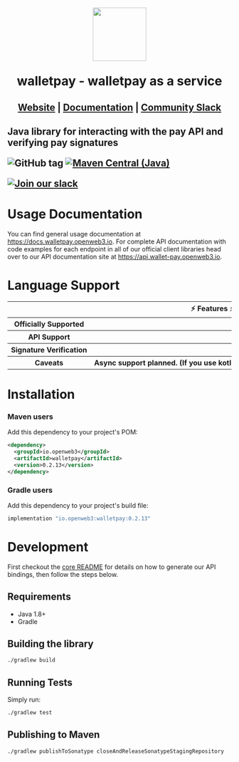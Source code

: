 <h1 align="center">
    <a style="text-decoration: none" href="https://walletpay.openweb3.io">
      <img width="120" src="" />
      <p align="center">walletpay - walletpay as a service</p>
    </a>
</h1>
<h2 align="center">
  <a href="https://walletpay.openweb3.io">Website</a> | <a href="https://docs.openweb3.io/reference/v1orderscreate">Documentation</a> | <a href="https://walletpay.openweb3.io/slack">Community Slack</a>
<h2>

Java library for interacting with the pay API and verifying pay signatures

![GitHub tag](https://img.shields.io/github/tag/pay/walletpay.svg)
[![Maven Central (Java)](https://img.shields.io/maven-central/v/io.openweb3.walletpay/pay?label=maven-central%20(java))](https://search.maven.org/artifact/io.openweb3.walletpay/pay)

[![Join our slack](https://img.shields.io/badge/Slack-join%20the%20community-blue?logo=slack&style=social)](https://walletpay.openweb3.io/slack/)

# Usage Documentation

You can find general usage documentation at <https://docs.walletpay.openweb3.io>.  For complete API documentation with code examples for each endpoint in all of our official client libraries head over to our API documentation site at <https://api.wallet-pay.openweb3.io>.

# Language Support

<table style="table-layout:fixed; white-space: nowrap;">
  <th colspan="2">⚡️ Features ⚡️</th>
  <tr>
    <th>Officially Supported</th>
    <th>✅</th>
  </tr>
  <tr>
    <th>API Support</th>
    <th>✅</th>
  </tr>
  <tr>
    <th>Signature Verification</th>
    <th>✅</th>
  </tr>
  <tr>
    <th>Caveats</th>
    <th>Async support planned. (If you use kotlin, checkout our kotlin library for coroutine support.)</th>
  </tr>
</table>

# Installation

### Maven users

Add this dependency to your project's POM:

```xml
<dependency>
  <groupId>io.openweb3</groupId>
  <artifactId>walletpay</artifactId>
  <version>0.2.13</version>
</dependency>
```

### Gradle users

Add this dependency to your project's build file:

```groovy
implementation "io.openweb3:walletpay:0.2.13"
```

# Development

First checkout the [core README](../README.md#development) for details on how to generate our API bindings, then follow the steps below.

## Requirements

 - Java 1.8+
 - Gradle

## Building the library
```sh
./gradlew build
```

## Running Tests

Simply run:

```sh
./gradlew test
```

## Publishing to Maven

```sh
./gradlew publishToSonatype closeAndReleaseSonatypeStagingRepository
```

